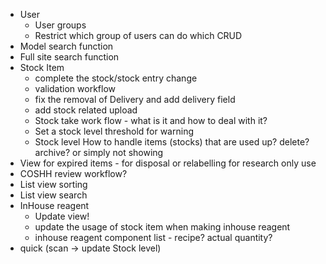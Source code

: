 - User
  - User groups
  - Restrict which group of users can do which CRUD
- Model search function
- Full site search function
- Stock Item 
  - complete the stock/stock entry change
  - validation workflow
  - fix the removal of Delivery and add delivery field
  - add stock related upload
  - Stock take work flow - what is it and how to deal with it?
  - Set a stock level threshold for warning
  - Stock level How to handle items (stocks) that are used up? delete? archive? or simply not showing    
- View for expired items - for disposal or relabelling for research only use
- COSHH review workflow?
- List view sorting
- List view search
- InHouse reagent
  - Update view!
  - update the usage of stock item when making inhouse reagent
  - inhouse reagent component list - recipe? actual quantity?
- quick (scan -> update Stock level)